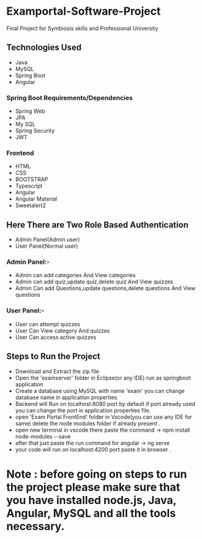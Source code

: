 # Examportal-Software-Project
Final Project for Symbiosis skills and Professional University

## Technologies Used
* Java 
* MySQL
* Spring Boot
* Angular 
### Spring Boot Requirements/Dependencies
* Spring Web
* JPA
* My SQL
* Spring Security
* JWT 
### Frontend
* HTML
* CSS
* BOOTSTRAP
* Typescript
* Angular
* Angular Material
* Sweetalert2

## Here There are Two Role Based Authentication
* Admin Panel(Admin user)
* User Panel(Normal user)
### Admin Panel:- 
* Admin can add categories And View categories
* Admin can add quiz,update quiz,delete quiz And View quizzes 
* Admin Can add Questions,update questions,delete questions And View questions
### User Panel:-
* User can attempt quizzes
* User Can View category And quizzes
* User Can access active quizzes

## Steps to Run the Project
* Download and Extract the zip file
* Open the 'examserver' folder in Eclipse(or any IDE) run as springboot application
* Create a database using MySQL with name 'exam' you can change database name in application properties.
* Backend will Run on localhost:8080 port by default if port already used you can change the port in application properties file.
* open 'Exam Portal FrontEnd' folder in Vscode(you can use any IDE for same) delete the node modules folder if already present .
* open new terminal in vscode there paste the command -> npm install node-modules --save
* after that just paste the run command for angular -> ng serve 
* your code will run on localhost:4200 port paste it in browser .

# Note : before going on steps to run the project please make sure that you have installed node.js, Java, Angular, MySQL and all the tools necessary.